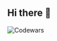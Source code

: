  ## Hi there 👋
![Codewars](https://github.r2v.ch/codewars?user=alexaspinalldev&stroke=%2333cccc&hide_clan=true&top_languages=true&theme=nightowl)
